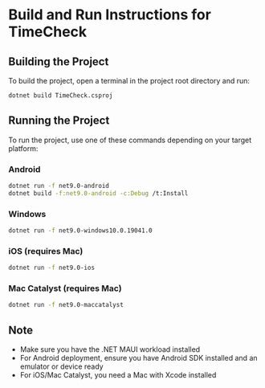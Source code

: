 # Build and Run Instructions for TimeCheck

## Building the Project

To build the project, open a terminal in the project root directory and run:

```bash
dotnet build TimeCheck.csproj
```

## Running the Project

To run the project, use one of these commands depending on your target platform:

### Android
```bash
dotnet run -f net9.0-android
dotnet build -f:net9.0-android -c:Debug /t:Install
```

### Windows
```bash
dotnet run -f net9.0-windows10.0.19041.0
```

### iOS (requires Mac)
```bash
dotnet run -f net9.0-ios
```

### Mac Catalyst (requires Mac)
```bash
dotnet run -f net9.0-maccatalyst
```

## Note
- Make sure you have the .NET MAUI workload installed
- For Android deployment, ensure you have Android SDK installed and an emulator or device ready
- For iOS/Mac Catalyst, you need a Mac with Xcode installed